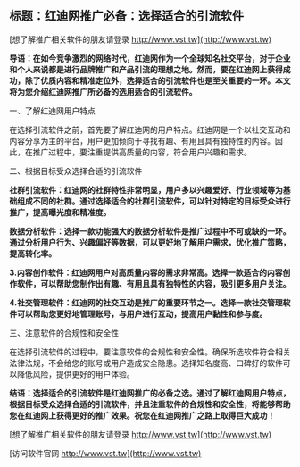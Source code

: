 ## **标题：红迪网推广必备：选择适合的引流软件**

[想了解推广相关软件的朋友请登录 http://www.vst.tw](http://www.vst.tw)

**导语：在如今竞争激烈的网络时代，红迪网作为一个全球知名社交平台，对于企业和个人来说都是进行品牌推广和产品引流的理想之地。然而，要在红迪网上获得成功，除了优质内容和精准定位外，选择适合的引流软件也是至关重要的一环。本文将为您介绍红迪网推广所必备的选用适合的引流软件。**

一、了解红迪网用户特点

在选择引流软件之前，首先要了解红迪网的用户特点。红迪网是一个以社交互动和内容分享为主的平台，用户更加倾向于寻找有趣、有用且具有独特性的内容。因此，在推广过程中，要注重提供高质量的内容，符合用户兴趣和需求。

二、根据目标受众选择合适的引流软件

**社群引流软件：红迪网的社群特性非常明显，用户多以兴趣爱好、行业领域等为基础组成不同的社群。通过选择适合的社群引流软件，可以针对特定的目标受众进行推广，提高曝光度和精准度。**

**数据分析软件：选择一款功能强大的数据分析软件是推广过程中不可或缺的一环。通过分析用户行为、兴趣偏好等数据，可以更好地了解用户需求，优化推广策略，提高转化率。**

**3.内容创作软件：红迪网用户对高质量内容的需求非常高。选择一款适合的内容创作软件，可以帮助您制作出有趣、有用且具有独特性的内容，吸引更多用户关注。**

**4.社交管理软件：红迪网的社交互动是推广的重要环节之一。选择一款社交管理软件可以帮助您更好地管理账号，与用户进行互动，提高用户黏性和参与度。**

三、注意软件的合规性和安全性

在选择引流软件的过程中，要注意软件的合规性和安全性。确保所选软件符合相关法律法规，不会给您的账号或用户造成安全隐患。选择知名度高、口碑好的软件可以降低风险，提供更好的用户体验。

**结语：选择适合的引流软件是红迪网推广的必备之选。通过了解红迪网用户特点，根据目标受众选择合适的引流软件，并且注重软件的合规性和安全性，将能够帮助您在红迪网上获得更好的推广效果。祝您在红迪网推广之路上取得巨大成功！**

[想了解推广相关软件的朋友请登录 http://www.vst.tw](http://www.vst.tw)


[访问软件官网 http://www.vst.tw](http://www.vst.tw)
